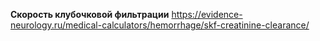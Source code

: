 **Скорость клубочковой фильтрации**
https://evidence-neurology.ru/medical-calculators/hemorrhage/skf-creatinine-clearance/
